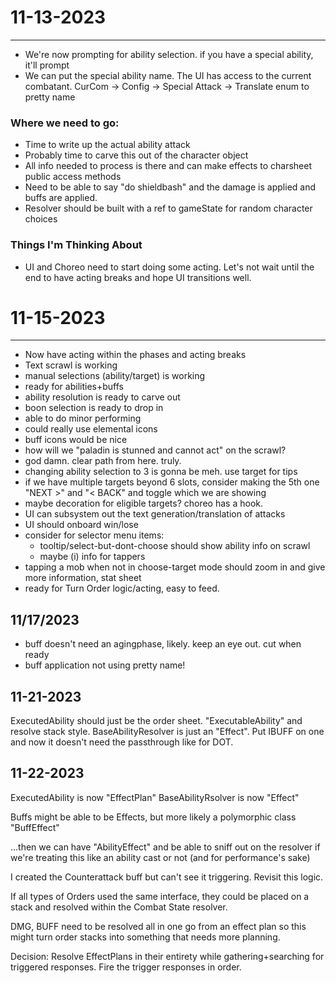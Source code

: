 # 11-13-2023
----------

- We're now prompting for ability selection. if you have a special ability, it'll prompt
- We can put the special ability name. The UI has access to the current combatant. CurCom -> Config -> Special Attack -> Translate enum to pretty name


### Where we need to go:
- Time to write up the actual ability attack
- Probably time to carve this out of the character object
- All info needed to process is there and can make effects to charsheet public access methods
- Need to be able to say "do shieldbash" and the damage is applied and buffs are applied.
- Resolver should be built with a ref to gameState for random character choices


### Things I'm Thinking About
- UI and Choreo need to start doing some acting. Let's not wait until the end to have acting breaks and hope UI transitions well.


# 11-15-2023
-------------
- Now have acting within the phases and acting breaks
- Text scrawl is working
- manual selections (ability/target) is working
- ready for abilities+buffs
- ability resolution is ready to carve out
- boon selection is ready to drop in
- able to do minor performing
- could really use elemental icons
- buff icons would be nice
- how will we "paladin is stunned and cannot act" on the scrawl?
- god damn. clear path from here. truly.
- changing ability selection to 3 is gonna be meh. use target for tips
- if we have multiple targets beyond 6 slots, consider making the 5th one "NEXT >" and "< BACK" and toggle which we are showing
- maybe decoration for eligible targets? choreo has a hook.
- UI can subsystem out the text generation/translation of attacks
- UI should onboard win/lose
- consider for selector menu items:
    - tooltip/select-but-dont-choose should show ability info on scrawl
    - maybe (i) info for tappers
- tapping a mob when not in choose-target mode should zoom in and give more information, stat sheet
- ready for Turn Order logic/acting, easy to feed.



11/17/2023
-------------
- buff doesn't need an agingphase, likely. keep an eye out. cut when ready
- buff application not using pretty name!



11-21-2023
------------
ExecutedAbility should just be the order sheet. "ExecutableAbility" and resolve stack style. BaseAbilityResolver is just an "Effect". Put IBUFF on one and now it doesn't need the passthrough like for DOT.


11-22-2023
--------------
ExecutedAbility is now "EffectPlan"
BaseAbilityRsolver is now "Effect"

Buffs might be able to be Effects, but more likely a polymorphic class "BuffEffect"

...then we can have "AbilityEffect" and be able to sniff out on the resolver if we're treating this like an ability cast or not (and for performance's sake)

I created the Counterattack buff but can't see it triggering. Revisit this logic.

If all types of Orders used the same interface, they could be placed on a stack and resolved within the Combat State resolver.

DMG, BUFF need to be resolved all in one go from an effect plan so this might turn order stacks into something that needs more planning.

Decision: Resolve EffectPlans in their entirety while gathering+searching for triggered responses. Fire the trigger responses in order. 

